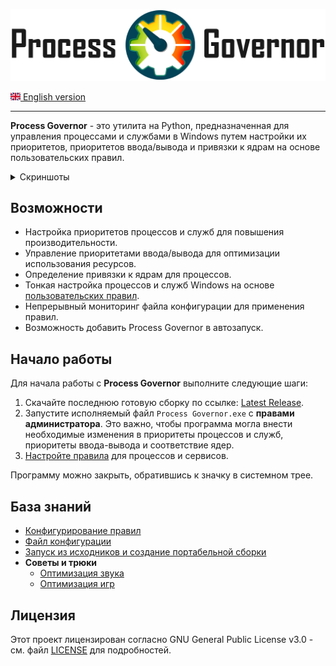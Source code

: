 ![Logo Process Governor](images/github-banner-readme.png)

[![EN](icons/gb.png) English version](README.md)

---

**Process Governor** - это утилита на Python, предназначенная для управления процессами и службами в Windows путем
настройки их приоритетов, приоритетов ввода/вывода и привязки к ядрам на основе пользовательских правил.

<details>
   <summary>Скриншоты</summary>

   >![tray_menu_screenshot.png](images/tray_menu_screenshot.png)
   > 
   >![audio_artiacle_rule_configurator_screenshot.png](images/audio_artiacle_rule_configurator_screenshot.png)
   > 
   >![rule_configurator_with_error_screenshot.png](images/rule_configurator_with_error_screenshot.png)
</details>

## Возможности

- Настройка приоритетов процессов и служб для повышения производительности.
- Управление приоритетами ввода/вывода для оптимизации использования ресурсов.
- Определение привязки к ядрам для процессов.
- Тонкая настройка процессов и служб Windows на основе [пользовательских правил](ui_rule_configurator.ru.md).
- Непрерывный мониторинг файла конфигурации для применения правил.
- Возможность добавить Process Governor в автозапуск.

## Начало работы

Для начала работы с **Process Governor** выполните следующие шаги:

1. Скачайте последнюю готовую сборку по
   ссылке: [Latest Release](https://github.com/SystemXFiles/process-governor/releases/latest).
2. Запустите исполняемый файл `Process Governor.exe` с **правами администратора**.
   Это важно, чтобы программа могла внести необходимые изменения в приоритеты процессов и служб, приоритеты ввода-вывода
   и соответствие ядер.
3. [Настройте правила](ui_rule_configurator.ru.md) для процессов и сервисов.

Программу можно закрыть, обратившись к значку в системном трее.

## База знаний

- [Конфигурирование правил](ui_rule_configurator.ru.md)
- [Файл конфигурации](configuration_file.ru.md)
- [Запуск из исходников и создание портабельной сборки](run_and_build.ru.md)
- **Советы и трюки**
  - [Оптимизация звука](tips'n'tricks/audio.ru.md)
  - [Оптимизация игр](tips'n'tricks/game_optimization.ru.md)

## Лицензия

Этот проект лицензирован согласно GNU General Public License v3.0 - см. файл [LICENSE](../LICENSE) для подробностей.